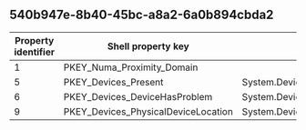 ## 540b947e-8b40-45bc-a8a2-6a0b894cbda2

Property identifier | Shell property key | Shell name | Alias
--- | --- | --- | ---
1 | PKEY_Numa_Proximity_Domain |  | 
5 | PKEY_Devices_Present | System.Devices.Present | 
6 | PKEY_Devices_DeviceHasProblem | System.Devices.DeviceHasProblem | 
9 | PKEY_Devices_PhysicalDeviceLocation | System.Devices.PhysicalDeviceLocation | 

